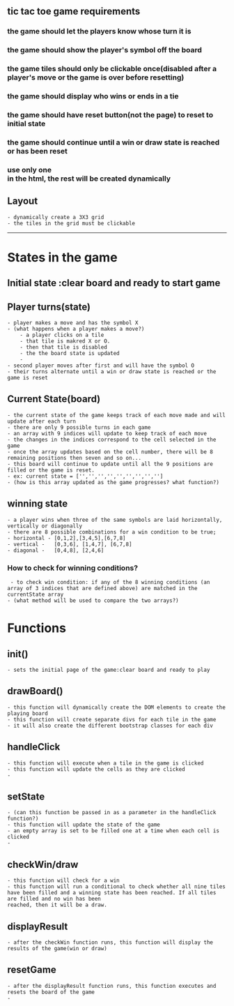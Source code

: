 ## tic tac toe game requirements

### the game should let the players know whose turn it is
### the game should show the player's symbol off the board
### the game tiles should only be clickable once(disabled after a player's move or the game is over before resetting)
### the game should display who wins or ends in a tie
### the game should have reset button(not the page) to reset to initial state
### the game should continue until a win or draw state is reached or has been reset
### use only one <div> in the html, the rest will be created dynamically

## Layout
    - dynamically create a 3X3 grid 
    - the tiles in the grid must be clickable
--- 

# States in the game
## Initial state :clear board and ready to start game
## Player turns(state)
    - player makes a move and has the symbol X
    - (what happens when a player makes a move?)
        - a player clicks on a tile
        - that tile is makred X or O.
        - then that tile is disabled
        - the the board state is updated
        -       
    - second player moves after first and will have the symbol O
    - their turns alternate until a win or draw state is reached or the game is reset

## Current State(board)
    - the current state of the game keeps track of each move made and will update after each turn
    - there are only 9 possible turns in each game
    - an array with 9 indices will update to keep track of each move
    - the changes in the indices correspond to the cell selected in the game
    - once the array updates based on the cell number, there will be 8 remaining positions then seven and so on...
    - this board will continue to update until all the 9 positions are filled or the game is reset.
    - ex: current state = ['','','','','','','','','']
    - (how is this array updated as the game progresses? what function?)
    
## winning state
    - a player wins when three of the same symbols are laid horizontally, vertically or diagonally
    - there are 8 possible combinations for a win condition to be true;
    - horizontal - [0,1,2],[3,4,5],[6,7,8]
    - vertical -   [0,3,6], [1,4,7], [6,7,8]
    - diagonal -   [0,4,8], [2,4,6]
### How to check for winning conditions?
     - to check win condition: if any of the 8 winning conditions (an array of 3 indices that are defined above) are matched in the currentState array
    - (what method will be used to compare the two arrays?)

# Functions

## init()
    - sets the initial page of the game:clear board and ready to play

## drawBoard()
    - this function will dynamically create the DOM elements to create the playing board
    - this function will create separate divs for each tile in the game
    - it will also create the different bootstrap classes for each div

## handleClick
    - this function will execute when a tile in the game is clicked
    - this function will update the cells as they are clicked
    - 

## setState
    - (can this function be passed in as a parameter in the handleClick function?)
    - this function will update the state of the game
    - an empty array is set to be filled one at a time when each cell is clicked
    -     


## checkWin/draw
    - this function will check for a win
    - this function will run a conditional to check whether all nine tiles have been filled and a winning state has been reached. If all tiles are filled and no win has been
    reached, then it will be a draw.
## displayResult
    - after the checkWin function runs, this function will display the results of the game(win or draw)
## resetGame
    - after the displayResult function runs, this function executes and resets the board of the game
    - 